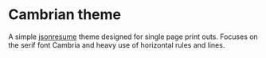 # Cambrian theme
A simple [jsonresume](http://jsonresume.org/) theme designed for single page print outs. Focuses on the serif font Cambria and heavy use of horizontal rules and lines. 